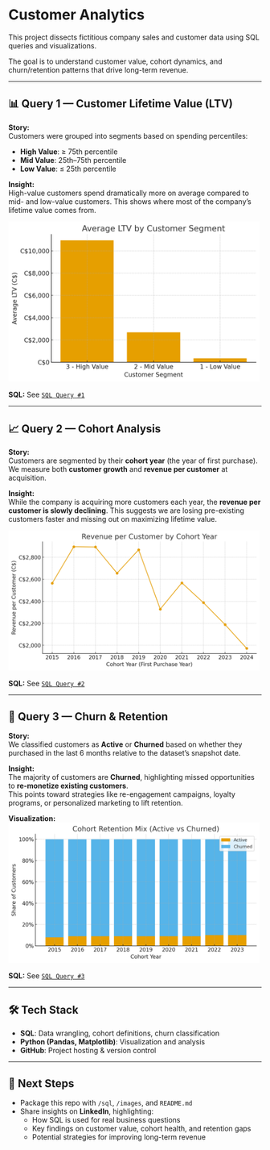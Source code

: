 # Customer Analytics

This project dissects fictitious company sales and customer data using SQL queries and visualizations. 
 
The goal is to understand customer value, cohort dynamics, and churn/retention patterns that drive long-term revenue.

---

## 📊 Query 1 — Customer Lifetime Value (LTV)

**Story:**  
Customers were grouped into segments based on spending percentiles:  
- **High Value**: ≥ 75th percentile  
- **Mid Value**: 25th–75th percentile  
- **Low Value**: ≤ 25th percentile  

**Insight:**  
High-value customers spend dramatically more on average compared to mid- and low-value customers. This shows where most of the company’s lifetime value comes from.

<img src="./Images/1_segment_ltv_mix.png" alt="Average LTV" width="500"/>

**SQL:** See [`SQL Query #1`](./Queries/1_customer_segmentation.sql)  

---

## 📈 Query 2 — Cohort Analysis

**Story:**  
Customers are segmented by their **cohort year** (the year of first purchase). We measure both **customer growth** and **revenue per customer** at acquisition.

**Insight:**  
While the company is acquiring more customers each year, the **revenue per customer is slowly declining**. This suggests we are losing pre-existing customers faster and missing out on maximizing lifetime value.

<img src="./Images/2_cohort_customer_revenue.png" alt="Average LTV" width="500"/>

**SQL:** See [`SQL Query #2`](./Queries/2_cohort_analysis.sql)  

---

## 🔄 Query 3 — Churn & Retention

**Story:**  
We classified customers as **Active** or **Churned** based on whether they purchased in the last 6 months relative to the dataset’s snapshot date.  

**Insight:**  
The majority of customers are **Churned**, highlighting missed opportunities to **re-monetize existing customers**.  
This points toward strategies like re-engagement campaigns, loyalty programs, or personalized marketing to lift retention.

**Visualization:**  
<img src="./Images/3_churned_active_cx.png" alt="Average LTV" width="500"/>

**SQL:** See [`SQL Query #3`](./Queries/3_retension_analysis.sql) 

---

## 🛠 Tech Stack
- **SQL**: Data wrangling, cohort definitions, churn classification  
- **Python (Pandas, Matplotlib)**: Visualization and analysis  
- **GitHub**: Project hosting & version control  

---

## 🚀 Next Steps
- Package this repo with `/sql`, `/images`, and `README.md`  
- Share insights on **LinkedIn**, highlighting:  
  - How SQL is used for real business questions  
  - Key findings on customer value, cohort health, and retention gaps  
  - Potential strategies for improving long-term revenue
